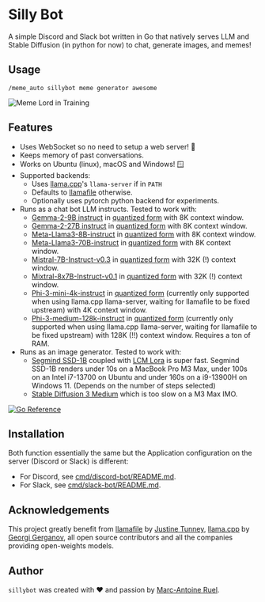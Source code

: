 # Silly Bot

A simple Discord and Slack bot written in Go that natively serves LLM and Stable
Diffusion (in python for now) to chat, generate images, and memes!


## Usage

`/meme_auto sillybot meme generator awesome`

![Meme Lord in Training](https://raw.githubusercontent.com/wiki/maruel/sillybot/meme_lord.png)


## Features

- Uses WebSocket so no need to setup a web server! 🎉
- Keeps memory of past conversations.
- Works on Ubuntu (linux), macOS and Windows! 🪟
- Supported backends:
    - Uses [llama.cpp](https://github.com/ggerganov/llama.cpp)'s `llama-server`
      if in `PATH`
    - Defaults to [llamafile](https://github.com/Mozilla-Ocho/llamafile)
      otherwise.
    - Optionally uses pytorch python backend for experiments.
- Runs as a chat bot LLM instructs. Tested to work with:
    - [Gemma-2-9B instruct](https://huggingface.co/google/gemma-2-9b-it) in
      [quantized form](https://huggingface.co/jartine/gemma-2-9b-it-llamafile)
      with 8K context window.
    - [Gemma-2-27B instruct](https://huggingface.co/google/gemma-2-27b-it) in
      [quantized form](https://huggingface.co/jartine/gemma-2-27b-it-llamafile)
      with 8K context window.
    - [Meta-Llama3-8B-instruct](https://huggingface.co/meta-llama/Meta-Llama-3-8B-Instruct)
      in [quantized
      form](https://huggingface.co/Mozilla/Meta-Llama-3-8B-Instruct-llamafile)
      with 8K context window.
    - [Meta-Llama3-70B-instruct](https://huggingface.co/meta-llama/Meta-Llama-3-70B-Instruct)
      in [quantized
      form](https://huggingface.co/Mozilla/Meta-Llama-3-70B-Instruct-llamafile)
      with 8K context window.
    - [Mistral-7B-Instruct-v0.3](https://huggingface.co/mistralai/Mistral-7B-Instruct-v0.3)
      in [quantized
      form](https://huggingface.co/MaziyarPanahi/Mistral-7B-Instruct-v0.3-GGUF)
      with 32K (!) context window.
    - [Mixtral-8x7B-Instruct-v0.1](https://huggingface.co/mistralai/Mixtral-8x7B-Instruct-v0.1)
      in [quantized
      form](https://huggingface.co/Mozilla/Mixtral-8x7B-Instruct-v0.1-llamafile)
      with 32K (!) context window.
    - [Phi-3-mini-4k-instruct](https://huggingface.co/microsoft/Phi-3-mini-4k-instruct)
      in [quantized
      form](https://huggingface.co/Mozilla/Phi-3-mini-4k-instruct-llamafile)
      (currently only supported when using llama.cpp llama-server, waiting
      for llamafile to be fixed upstream)
      with 4K context window.
    - [Phi-3-medium-128k-instruct](https://huggingface.co/microsoft/Phi-3-medium-128k-instruct)
      in [quantized
      form](https://huggingface.co/Mozilla/Phi-3-medium-128k-instruct-llamafile)
      (currently only supported when using llama.cpp llama-server, waiting
      for llamafile to be fixed upstream)
      with 128K (!!) context window. Requires a ton of RAM.
- Runs as an image generator. Tested to work with:
    - [Segmind SSD-1B](https://huggingface.co/segmind/SSD-1B) coupled with [LCM
      Lora](https://huggingface.co/latent-consistency/lcm-lora-ssd-1b) is super
      fast. Segmind SSD-1B renders under 10s on a MacBook Pro M3 Max, under
      100s on an Intel i7-13700 on Ubuntu and under 160s on a i9-13900H on Windows
      11. (Depends on the number of steps selected)
    - [Stable Diffusion 3
      Medium](https://huggingface.co/stabilityai/stable-diffusion-3-medium)
      which is too slow on a M3 Max IMO.

[![Go Reference](https://pkg.go.dev/badge/github.com/maruel/sillybot/.svg)](https://pkg.go.dev/github.com/maruel/sillybot/)


## Installation

Both function essentially the same but the Application configuration on the
server (Discord or Slack) is different:

- For Discord, see [cmd/discord-bot/README.md](cmd/discord-bot/README.md).
- For Slack, see [cmd/slack-bot/README.md](cmd/slack-bot/README.md).


## Acknowledgements

This project greatly benefit from
[llamafile](https://github.com/Mozilla-Ocho/llamafile) by [Justine
Tunney](https://github.com/jart),
[llama.cpp](https://github.com/ggerganov/llama.cpp) by [Georgi
Gerganov](https://github.com/ggerganov), all open source contributors and all
the companies providing open-weights models.


## Author

`sillybot` was created with ❤️️ and passion by [Marc-Antoine
Ruel](https://github.com/maruel).
